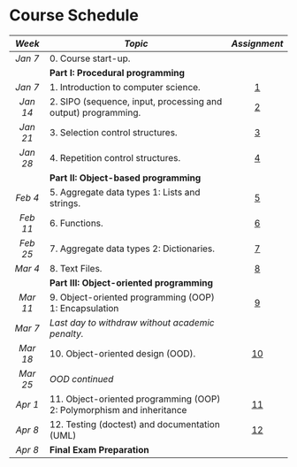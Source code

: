 # Course Schedule

_Week_ | _Topic_                    | _Assignment_
:-----:|--------------------------|:---------------------:
_Jan 7_ | 0.  Course start-up.              | &nbsp;
&nbsp; | **Part I: Procedural programming**  |
_Jan 7_ | 1.  Introduction to computer science.      | [1](../01_Course_Introduction/90_Assignment_1.md)
_Jan 14_ | 2.  SIPO (sequence, input, processing and output) programming.       | [2](../02_SIPO/90_Assignment_2.md)
_Jan 21_ | 3.  Selection control structures. | [3](../03_Selection/90_Assignment_3.md)
_Jan 28_ | 4.  Repetition control structures.           | [4](../04_Repetition/90_Assignment_4.md)
&nbsp; | **Part II: Object-based programming**           | &nbsp;
_Feb 4_ | 5.  Aggregate data types 1: Lists and strings. | [5](../05_Lists_and_Strings/90_Assignment_5.md)
_Feb 11_ | 6.  Functions.                    | [6](../06_Functions/90_Assignment_6.md)
_Feb 25_ | 7.  Aggregate data types 2: Dictionaries.      | [7](../07_Dictionaries/90_Assignment_7.md)
_Mar 4_ | 8.  Text Files.                   | [8](../08_Persistence/90_Assignment_8.md)
&nbsp; | **Part III: Object-oriented programming**     | &nbsp; 
_Mar 11_ | 9.  Object-oriented programming (OOP) 1: Encapsulation  | [9](../09_OOP1_Encapsulation/90_Assignment_9.md)
_Mar 7_ | _Last day to withdraw without academic penalty._    | &nbsp;
_Mar 18_ | 10. Object-oriented design (OOD). | [10]()
_Mar 25_ | _OOD  continued_                    | &nbsp;
_Apr 1_ | 11. Object-oriented programming (OOP) 2: Polymorphism and inheritance  | [11]()
_Apr 8_ | 12. Testing (doctest) and documentation (UML)     | [12]()
_Apr 8_ | **Final Exam Preparation**               | &nbsp;
